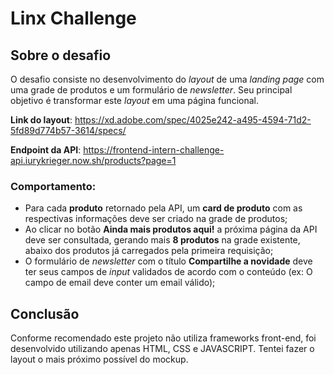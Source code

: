 # Linx Challenge

## Sobre o desafio

O desafio consiste no desenvolvimento do _layout_ de uma _landing page_ com uma grade de produtos e um formulário de _newsletter_. Seu principal objetivo é transformar este _layout_ em uma página funcional.

**Link do layout**: https://xd.adobe.com/spec/4025e242-a495-4594-71d2-5fd89d774b57-3614/specs/

**Endpoint da API**: https://frontend-intern-challenge-api.iurykrieger.now.sh/products?page=1

### Comportamento:

- Para cada **produto** retornado pela API, um **card de produto** com as respectivas informações deve ser criado na grade de produtos;
- Ao clicar no botão **Ainda mais produtos aqui!** a próxima página da API deve ser consultada, gerando mais **8 produtos** na grade existente, abaixo dos produtos já carregados pela primeira requisição;
- O formulário de _newsletter_ com o título **Compartilhe a novidade** deve ter seus campos de _input_ validados de acordo com o conteúdo (ex: O campo de email deve conter um email válido);

## Conclusão

Conforme recomendado este projeto não utiliza frameworks front-end, foi desenvolvido utilizando apenas HTML, CSS e JAVASCRIPT. Tentei fazer o layout o mais próximo possível do mockup.
